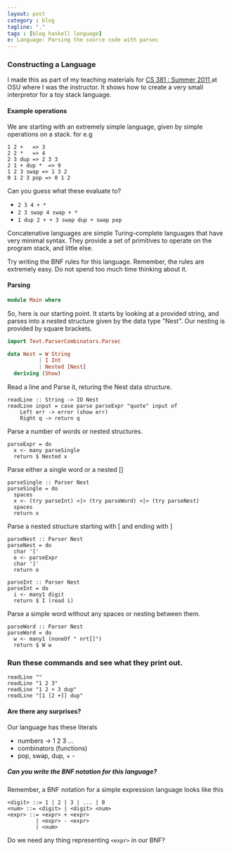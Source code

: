 ```yaml
---
layout: post
category : blog
tagline: "."
tags : [blog haskell language]
e: Language: Parsing the source code with parsec
---
```


### Constructing a Language

I made this as part of my teaching materials for [CS 381 : Summer 2011 ](/ta/2011/07/01/cs381/) at OSU where I was the instructor. It shows how to create a very small interpretor for a toy stack language.

#### Example operations

We are starting with an extremely simple language, given by simple
operations on a stack. for e.g

~~~
1 2 +   => 3
2 2 *   => 4
2 3 dup => 2 3 3
2 1 + dup *  => 9
1 2 3 swap => 1 3 2
0 1 2 3 pop => 0 1 2
~~~

Can you guess what these evaluate to?

* `2 3 4 + *`
* `2 3 swap 4 swap + *`
* `1 dup 2 + + 3 swap dup + swap pop`

Concatenative languages are simple Turing-complete languages that have very minimal syntax. They provide a set of primitives to operate on the program stack, and little else.

Try writing the BNF rules for this language. Remember, the rules are extremely easy. Do not spend too much time thinking about it.

#### Parsing

~~~ haskell
module Main where
~~~

So, here is our starting point. It starts by looking at a provided string, and parses into a nested
structure given by the data type "Nest". Our nesting is provided by square brackets.

~~~ haskell
import Text.ParserCombinators.Parsec

data Nest = W String
          | I Int
          | Nested [Nest]
  deriving (Show)
~~~

Read a line and Parse it, returing the Nest data structure.

~~~
readLine :: String -> IO Nest
readLine input = case parse parseExpr "quote" input of
    Left err -> error (show err)
    Right q -> return q
~~~

Parse a number of words or nested structures.

~~~
parseExpr = do
  x <- many parseSingle
  return $ Nested x
~~~

Parse either a single word or a nested []

~~~
parseSingle :: Parser Nest
parseSingle = do
  spaces
  x <- (try parseInt) <|> (try parseWord) <|> (try parseNest)
  spaces
  return x
~~~

Parse a nested structure starting with [ and ending with ]

~~~
parseNest :: Parser Nest
parseNest = do
  char '['
  e <- parseExpr
  char ']'
  return e

parseInt :: Parser Nest
parseInt = do
  i <- many1 digit
  return $ I (read i)
~~~

Parse a simple word without any spaces or nesting between them.

~~~
parseWord :: Parser Nest
parseWord = do
  w <- many1 (noneOf " nrt[]")
  return $ W w
~~~

### Run these commands and see what they print out.

~~~
readLine ""
readLine "1 2 3"
readLine "1 2 + 3 dup"
readLine "[1 [2 +]] dup"
~~~

#### Are there any surprises?

Our language has these literals

* numbers -> 1 2 3 ...
* combinators (functions) 
* pop, swap, dup, + -

##### Can you write the BNF notation for this language?

Remember, a BNF notation for a simple expression language looks like this

~~~
<digit> ::= 1 | 2 | 3 | ... | 0
<num> ::= <digit> | <digit> <num>
<expr> ::= <expr> + <expr>
         | <expr> - <expr>
         | <num>
~~~

Do we need any thing representing `<expr>` in our BNF?
